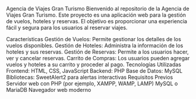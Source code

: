 Agencia de Viajes Gran Turismo
Bienvenido al repositorio de la Agencia de Viajes Gran Turismo. Este proyecto es una aplicación web para la gestión de vuelos, hoteles y reservas. El objetivo es proporcionar una experiencia fácil y segura para los usuarios al reservar viajes.

Características
Gestión de Vuelos: Permite gestionar los detalles de los vuelos disponibles.
Gestión de Hoteles: Administra la información de los hoteles y sus reservas.
Gestión de Reservas: Permite a los usuarios hacer, ver y cancelar reservas.
Carrito de Compras: Los usuarios pueden agregar vuelos y hoteles a su carrito y proceder al pago.
Tecnologías Utilizadas
Frontend: HTML, CSS, JavaScript
Backend: PHP
Base de Datos: MySQL
Bibliotecas:
SweetAlert2 para alertas interactivas
Requisitos Previos
Servidor web con PHP (por ejemplo, XAMPP, WAMP, LAMP)
MySQL o MariaDB
Navegador web moderno
